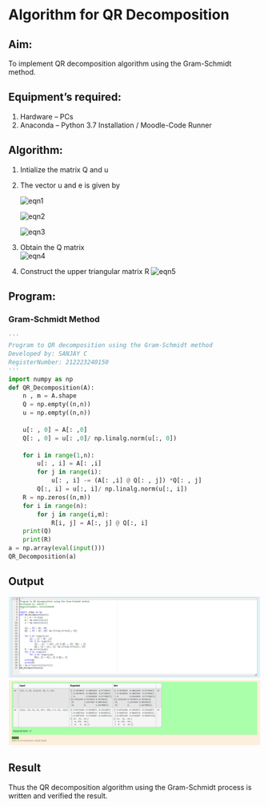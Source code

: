 # Algorithm for QR Decomposition
## Aim:
To implement QR decomposition algorithm using the Gram-Schmidt method.
## Equipment’s required:
1.	Hardware – PCs
2.	Anaconda – Python 3.7 Installation / Moodle-Code Runner
## Algorithm:
1.	Intialize the matrix Q and u
2.	The vector u and e is given by

    ![eqn1](./ex4.jpg)

    ![eqn2](./ex6.jpg)

    ![eqn3](./ex3.jpg)

3.	Obtain the Q matrix   
    ![eqn4](./ex1.jpg)
4.	Construct the upper triangular matrix R
    ![eqn5](./ex2.jpg)
## Program:
### Gram-Schmidt Method
```py
''' 
Program to QR decomposition using the Gram-Schmidt method
Developed by: SANJAY C
RegisterNumber: 212223240150
'''
import numpy as np
def QR_Decomposition(A):
    n , m = A.shape
    Q = np.empty((n,n))
    u = np.empty((n,n))
    
    u[: , 0] = A[: ,0]
    Q[: , 0] = u[: ,0]/ np.linalg.norm(u[:, 0])
    
    for i in range(1,n):
        u[: , i] = A[: ,i]
        for j in range(i):
            u[: , i] -= (A[: ,i] @ Q[: , j]) *Q[: , j]
        Q[:, i] = u[:, i]/ np.linalg.norm(u[:, i])
    R = np.zeros((n,m))
    for i in range(n):
        for j in range(i,m):
            R[i, j] = A[:, j] @ Q[:, i]    
    print(Q)
    print(R)
a = np.array(eval(input()))
QR_Decomposition(a)
```
## Output
![](./output.png)
## Result
Thus the QR decomposition algorithm using the Gram-Schmidt process is written and verified the result.

